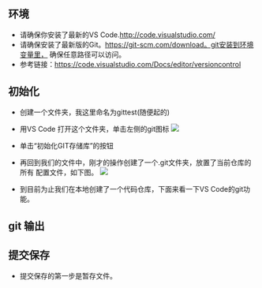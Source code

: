 ## 环境
- 请确保你安装了最新的VS Code.http://code.visualstudio.com/
- 请确保安装了最新版的Git。https://git-scm.com/download。git安装到环境变量里， 确保任意路径可以访问。
- 参考链接：https://code.visualstudio.com/Docs/editor/versioncontrol

## 初始化
- 创建一个文件夹，我这里命名为gittest(随便起的)

- 用VS Code 打开这个文件夹，单击左侧的git图标
![](https://github.com/xuanhun/vscode/raw/master/3.jpg)

- 单击“初始化GIT存储库”的按钮

- 再回到我们的文件中，刚才的操作创建了一个.git文件夹，放置了当前仓库的所有 配置文件，如下图。
![](https://github.com/xuanhun/vscode/raw/master/6.jpg)

- 到目前为止我们在本地创建了一个代码仓库，下面来看一下VS Code的git功能。

## git 输出

## 提交保存
- 提交保存的第一步是暂存文件。